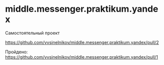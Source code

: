 # middle.messenger.praktikum.yandex
 Самостоятельный проект

https://github.com/vvsinelnikov/middle.messenger.praktikum.yandex/pull/2

Пройдено:
https://github.com/vvsinelnikov/middle.messenger.praktikum.yandex/pull/1

